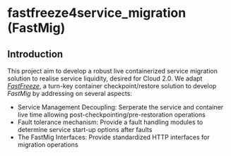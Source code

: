 # fastfreeze4service_migration (FastMig)

## Introduction
This project aim to develop a robust live containerized service migration solution to realise service liquidity, desired for Cloud 2.0. We adapt *[FastFreeze](https://github.com/twosigma/fastfreeze)*, a turn-key container checkpoint/restore solution to develop *FastMig* by addressing on several aspects: 
  - Service Management Decoupling: Serperate the service and container live time allowing post-checkpointing/pre-restoration operations
  - Fault tolerance mechanism: Provide a fault handling modules to determine service start-up options after faults
  - The FastMig Interfaces: Provide standardized HTTP interfaces for migration operations



